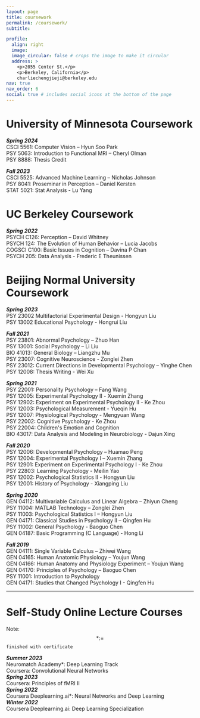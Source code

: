 ```yaml
---
layout: page
title: coursework
permalink: /coursework/
subtitle:

profile:
  align: right
  image: 
  image_circular: false # crops the image to make it circular
  address: >
    <p>2055 Center St.</p>
    <p>Berkeley, California</p>
    charliechengjieji@berkeley.edu
nav: true
nav_order: 6
social: true # includes social icons at the bottom of the page
---
```


# University of Minnesota Coursework
**_Spring 2024_**\
CSCI 5561: Computer Vision – Hyun Soo Park\
PSY 5063: Introduction to Functional MRI – Cheryl Olman\
PSY 8888: Thesis Credit

**_Fall 2023_**\
CSCI 5525: Advanced Machine Learning – Nicholas Johnson\
PSY 8041: Proseminar in Perception – Daniel Kersten\
STAT 5021: Stat Analysis - Lu Yang



# UC Berkeley Coursework
**_Spring 2022_**\
PSYCH C126: Perception – David Whitney\
PSYCH 124: The Evolution of Human Behavior – Lucia Jacobs\
COGSCI C100: Basic Issues in Cognition – Davina P Chan\
PSYCH 205: Data Analysis - Frederic E Theunissen



# Beijing Normal University Coursework
**_Spring 2023_**\
PSY 23002 Multifactorial Experimental Design - Hongyun Liu\
PSY 13002 Educational Psychology - Hongrui Liu

**_Fall 2021_**\
PSY 23801: Abnormal Psychology – Zhuo Han\
PSY 13001: Social Psychology – Li Liu\
BIO 41013: General Biology – Liangzhu Mu\
PSY 23007: Cognitive Neuroscience - Zonglei Zhen\
PSY 23012: Current Directions in Developmental Psychology – Yinghe Chen\
PSY 12008: Thesis Writing - Wei Xu 

**_Spring 2021_**\
PSY 22001: Personality Psychology – Fang Wang\
PSY 12005: Experimental Psychology Ⅱ - Xuemin Zhang\
PSY 12902: Experiment on Experimental Psychology Ⅱ - Ke Zhou\
PSY 12003: Psychological Measurement - Yueqin Hu\
PSY 12007: Physiological Psychology - Mengyuan Wang\
PSY 22002: Cognitive Psychology - Ke Zhou\
PSY 22004: Children's Emotion and Cognition\
BIO 43017: Data Analysis and Modeling in Neurobiology - Dajun Xing

**_Fall 2020_**\
PSY 12006: Developmental Psychology – Huamao Peng\
PSY 12004: Experimental Psychology Ⅰ – Xuemin Zhang\
PSY 12901: Experiment on Experimental Psychology Ⅰ - Ke Zhou\
PSY 22803: Learning Psychology - Meilin Yao\
PSY 12002: Psychological Statistics Ⅱ - Hongyun Liu\
PSY 12001: History of Psychology - Xiangping Liu

**_Spring 2020_**\
GEN 04112: Multivariable Calculus and Linear Algebra – Zhiyun Cheng\
PSY 11004: MATLAB Technology – Zonglei Zhen\
PSY 11003: Psychological Statistics I – Hongyun Liu\
GEN 04171: Classical Studies in Psychology Ⅱ – Qingfen Hu\
PSY 11002: General Psychology - Baoguo Chen\
GEN 04187: Basic Programming (C Language) - Hong Li

**_Fall 2019_**\
GEN 04111: Single Variable Calculus – Zhiwei Wang\
GEN 04165: Human Anatomic Physiology – Youjun Wang\
GEN 04166: Human Anatomy and Physiology Experiment – Youjun Wang\
GEN 04170: Principles of Psychology – Baoguo Chen\
PSY 11001: Introduction to Psychology\
GEN 04171: Studies that Changed Psychology I - Qingfen Hu




---

# Self-Study Online Lecture Courses

Note: $$*:=$$ `finished with certificate`
<!-- > $$* *:= $$ `referenced a snippet of the material` -->

**_Summer 2023_**\
Neuromatch Academy\*: Deep Learning Track\
Coursera: Convolutional Neural Networks\
**_Spring 2023_**\
Coursera: Principles of fMRI II\
**_Spring 2022_**\
Coursera Deeplearning.ai\*: Neural Networks and Deep Learning\
**_Winter 2022_**\
Coursera Deeplearning.ai: Deep Learning Specialization


